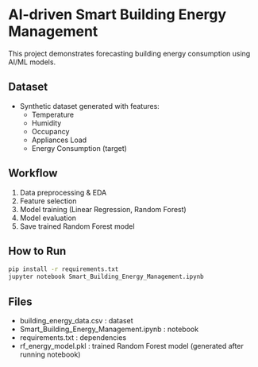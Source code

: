 # AI-driven Smart Building Energy Management

This project demonstrates forecasting building energy consumption using AI/ML models.

## Dataset
- Synthetic dataset generated with features:
  - Temperature
  - Humidity
  - Occupancy
  - Appliances Load
  - Energy Consumption (target)

## Workflow
1. Data preprocessing & EDA
2. Feature selection
3. Model training (Linear Regression, Random Forest)
4. Model evaluation
5. Save trained Random Forest model

## How to Run
```bash
pip install -r requirements.txt
jupyter notebook Smart_Building_Energy_Management.ipynb
```

## Files
- building_energy_data.csv : dataset
- Smart_Building_Energy_Management.ipynb : notebook
- requirements.txt : dependencies
- rf_energy_model.pkl : trained Random Forest model (generated after running notebook)
